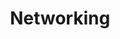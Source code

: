 ---
layout: homework
title: Networking
icon: networking.svg
pdf: assets/homeworks/Networking Questions.pdf
tex: assets/homeworks/Networking Questions.tex
word: assets/homeworks/Networking Questions.docx
---